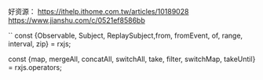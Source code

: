 好资源：
https://ithelp.ithome.com.tw/articles/10189028
https://www.jianshu.com/c/0521ef8586bb

``
const {Observable, Subject, ReplaySubject,from, fromEvent, of, range, interval, zip} = rxjs;

const {map, mergeAll, concatAll, switchAll, take, filter, switchMap, takeUntil} = rxjs.operators;
```